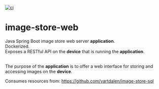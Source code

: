[![ci](https://github.com/vartdalen/image-store-web/workflows/ci/badge.svg)](https://github.com/vartdalen/image-store-web/actions?workflow=ci)

# image-store-web
Java Spring Boot image store web server **application**. <br />
Dockerized. <br />
Exposes a RESTful API on the **device** that is running the **application**. <br /><br />

The purpose of the **application** is to offer a web interface for storing and accessing images on the **device**.

Consumes resources from: https://github.com/vartdalen/image-store-sql
